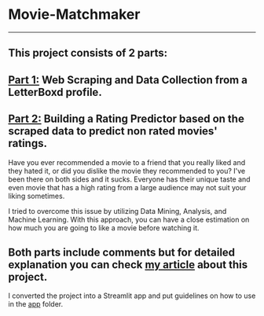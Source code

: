 # Movie-Matchmaker
---
## This project consists of 2 parts: 
## [Part 1:](https://github.com/yigitsevim/Movie-Matchmaker/blob/main/movie_scraping.ipynb) **Web Scraping** and **Data Collection** from a LetterBoxd profile. 
## [Part 2:](https://github.com/yigitsevim/Movie-Matchmaker/blob/main/rating_prediction.ipynb) **Building a Rating Predictor** based on the scraped data to predict non rated movies' ratings.

Have you ever recommended a movie to a friend that you really liked and they hated it, or did you dislike the movie they recommended to you? I've been there on both sides and it sucks.
Everyone has their unique taste and even movie that has a high rating from a large audience may not suit your liking sometimes.

I tried to overcome this issue by utilizing Data Mining, Analysis, and Machine Learning. With this approach, you can have a close estimation on how much you are going to like a movie before watching it.

Both parts include comments but for detailed explanation you can check [my article](https://yigitsevim.medium.com/your-movie-matchmaker-using-data-mining-to-find-films-youll-love-3382d9478bf3) about this project.
---
I converted the project into a Streamlit app and put guidelines on how to use in the [app](https://github.com/yigitsevim/Movie-Matchmaker/tree/main/app) folder.
